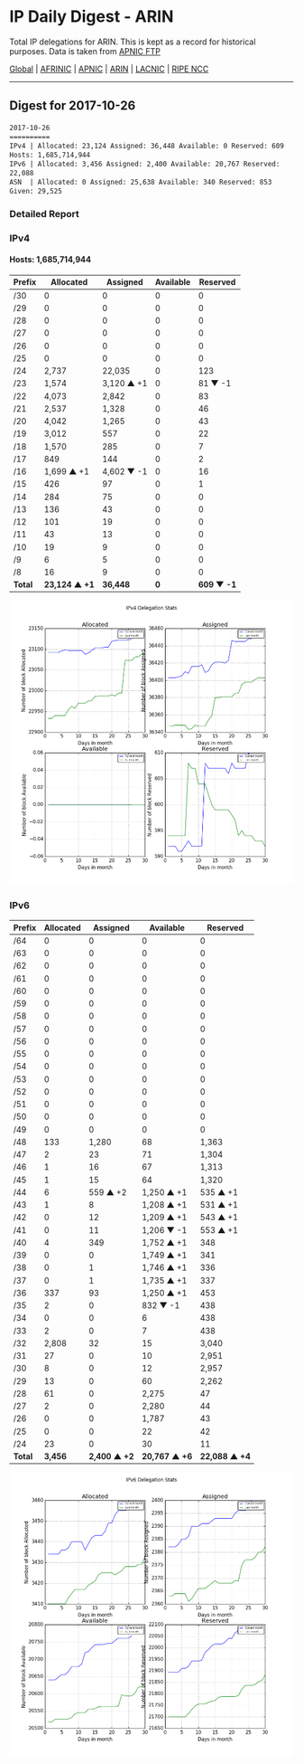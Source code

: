 # IP Daily Digest - ARIN 

Total IP delegations for ARIN. This is kept as a record for historical purposes. Data is taken from [APNIC FTP](https://ftp.apnic.net/)

[Global](https://github.com/csmets/IP-Daily-Digest) | [AFRINIC](https://github.com/csmets/IP-Daily-Digest/tree/master/archives/AFRINIC) | [APNIC](https://github.com/csmets/IP-Daily-Digest/tree/master/archives/APNIC) | [ARIN](https://github.com/csmets/IP-Daily-Digest/tree/master/archives/ARIN) | [LACNIC](https://github.com/csmets/IP-Daily-Digest/tree/master/archives/LACNIC) | [RIPE NCC](https://github.com/csmets/IP-Daily-Digest/tree/master/archives/RIPE_NCC)

---

## Digest for 2017-10-26
```
2017-10-26
==========
IPv4 | Allocated: 23,124 Assigned: 36,448 Available: 0 Reserved: 609 Hosts: 1,685,714,944
IPv6 | Allocated: 3,456 Assigned: 2,400 Available: 20,767 Reserved: 22,088
ASN  | Allocated: 0 Assigned: 25,638 Available: 340 Reserved: 853 Given: 29,525
```

### Detailed Report

### IPv4

#### Hosts: **1,685,714,944**

| Prefix | Allocated | Assigned | Available | Reserved |
| ----- | ----- | ----- | ----- | ----- |
| /30 | 0 | 0 | 0 | 0 |
| /29 | 0 | 0 | 0 | 0 |
| /28 | 0 | 0 | 0 | 0 |
| /27 | 0 | 0 | 0 | 0 |
| /26 | 0 | 0 | 0 | 0 |
| /25 | 0 | 0 | 0 | 0 |
| /24 | 2,737 | 22,035 | 0 | 123 |
| /23 | 1,574 | 3,120 ▲ +1 | 0 | 81 ▼ -1 |
| /22 | 4,073 | 2,842 | 0 | 83 |
| /21 | 2,537 | 1,328 | 0 | 46 |
| /20 | 4,042 | 1,265 | 0 | 43 |
| /19 | 3,012 | 557 | 0 | 22 |
| /18 | 1,570 | 285 | 0 | 7 |
| /17 | 849 | 144 | 0 | 2 |
| /16 | 1,699 ▲ +1 | 4,602 ▼ -1 | 0 | 16 |
| /15 | 426 | 97 | 0 | 1 |
| /14 | 284 | 75 | 0 | 0 |
| /13 | 136 | 43 | 0 | 0 |
| /12 | 101 | 19 | 0 | 0 |
| /11 | 43 | 13 | 0 | 0 |
| /10 | 19 | 9 | 0 | 0 |
| /9 | 6 | 5 | 0 | 0 |
| /8 | 16 | 9 | 0 | 0 |
| **Total** | **23,124 ▲ +1** | **36,448** | **0** | **609 ▼ -1** |

![ipv4-stats](ipv4-figure.png)

### IPv6

| Prefix | Allocated | Assigned | Available | Reserved |
| ----- | ----- | ----- | ----- | ----- |
| /64 | 0 | 0 | 0 | 0 |
| /63 | 0 | 0 | 0 | 0 |
| /62 | 0 | 0 | 0 | 0 |
| /61 | 0 | 0 | 0 | 0 |
| /60 | 0 | 0 | 0 | 0 |
| /59 | 0 | 0 | 0 | 0 |
| /58 | 0 | 0 | 0 | 0 |
| /57 | 0 | 0 | 0 | 0 |
| /56 | 0 | 0 | 0 | 0 |
| /55 | 0 | 0 | 0 | 0 |
| /54 | 0 | 0 | 0 | 0 |
| /53 | 0 | 0 | 0 | 0 |
| /52 | 0 | 0 | 0 | 0 |
| /51 | 0 | 0 | 0 | 0 |
| /50 | 0 | 0 | 0 | 0 |
| /49 | 0 | 0 | 0 | 0 |
| /48 | 133 | 1,280 | 68 | 1,363 |
| /47 | 2 | 23 | 71 | 1,304 |
| /46 | 1 | 16 | 67 | 1,313 |
| /45 | 1 | 15 | 64 | 1,320 |
| /44 | 6 | 559 ▲ +2 | 1,250 ▲ +1 | 535 ▲ +1 |
| /43 | 1 | 8 | 1,208 ▲ +1 | 531 ▲ +1 |
| /42 | 0 | 12 | 1,209 ▲ +1 | 543 ▲ +1 |
| /41 | 0 | 11 | 1,206 ▼ -1 | 553 ▲ +1 |
| /40 | 4 | 349 | 1,752 ▲ +1 | 348 |
| /39 | 0 | 0 | 1,749 ▲ +1 | 341 |
| /38 | 0 | 1 | 1,746 ▲ +1 | 336 |
| /37 | 0 | 1 | 1,735 ▲ +1 | 337 |
| /36 | 337 | 93 | 1,250 ▲ +1 | 453 |
| /35 | 2 | 0 | 832 ▼ -1 | 438 |
| /34 | 0 | 0 | 6 | 438 |
| /33 | 2 | 0 | 7 | 438 |
| /32 | 2,808 | 32 | 15 | 3,040 |
| /31 | 27 | 0 | 10 | 2,951 |
| /30 | 8 | 0 | 12 | 2,957 |
| /29 | 13 | 0 | 60 | 2,262 |
| /28 | 61 | 0 | 2,275 | 47 |
| /27 | 2 | 0 | 2,280 | 44 |
| /26 | 0 | 0 | 1,787 | 43 |
| /25 | 0 | 0 | 22 | 42 |
| /24 | 23 | 0 | 30 | 11 |
| **Total** | **3,456** | **2,400 ▲ +2** | **20,767 ▲ +6** | **22,088 ▲ +4** |

![ipv6-stats](ipv6-figure.png)